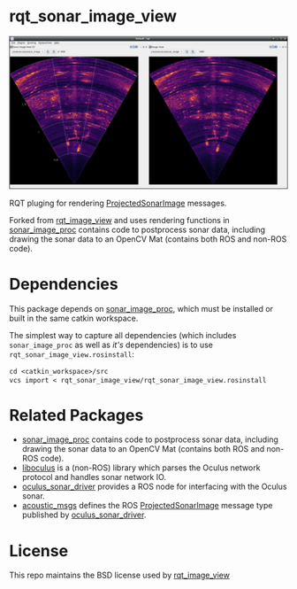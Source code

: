 # rqt_sonar_image_view

![Image of rqt window showing sonar data](images/rqt_sonar_image_view.jpg)

RQT pluging for rendering [ProjectedSonarImage](https://github.com/apl-ocean-engineering/hydrographic_msgs/blob/main/acoustic_msgs/msg/ProjectedSonarImage.msg) messages.

Forked from [rqt_image_view](https://github.com/ros-visualization/rqt_image_view) and uses rendering functions in [sonar_image_proc](https://github.com/apl-ocean-engineering/sonar_image_proc) contains code to postprocess sonar data, including drawing the sonar data to an OpenCV Mat (contains both ROS and non-ROS code).

# Dependencies

This package depends on [sonar_image_proc](https://github.com/apl-ocean-engineering/sonar_image_proc), which must be installed or built in the same catkin workspace.

The simplest way to capture all dependencies (which includes `sonar_image_proc` as well as *it's* dependencies) is to use `rqt_sonar_image_view.rosinstall`:

```
cd <catkin_workspace>/src
vcs import < rqt_sonar_image_view/rqt_sonar_image_view.rosinstall
```

# Related Packages

* [sonar_image_proc](https://github.com/apl-ocean-engineering/sonar_image_proc) contains code to postprocess sonar data, including drawing the sonar data to an OpenCV Mat (contains both ROS and non-ROS code).
* [liboculus](https://github.com/apl-ocean-engineering/liboculus) is a (non-ROS) library which parses the Oculus network protocol and handles sonar network IO.
* [oculus_sonar_driver](https://gitlab.com/apl-ocean-engineering/oculus_sonar_driver) provides a ROS node for interfacing with the Oculus sonar.
* [acoustic_msgs](https://github.com/apl-ocean-engineering/hydrographic_msgs/tree/main/acoustic_msgs) defines the ROS [ProjectedSonarImage](https://github.com/apl-ocean-engineering/hydrographic_msgs/blob/main/acoustic_msgs/msg/ProjectedSonarImage.msg) message type published by [oculus_sonar_driver](https://gitlab.com/apl-ocean-engineering/oculus_sonar_driver).

# License

This repo maintains the BSD license used by [rqt_image_view](https://github.com/ros-visualization/rqt_image_view)
